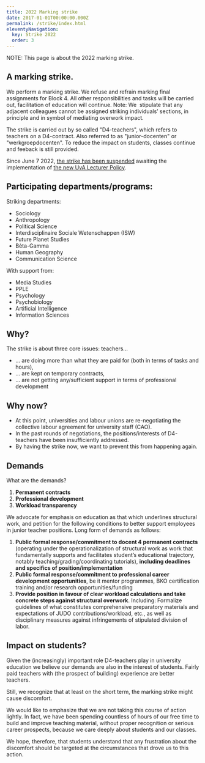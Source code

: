 ```yaml
---
title: 2022 Marking strike
date: 2017-01-01T00:00:00.000Z
permalink: /strike/index.html
eleventyNavigation:
  key: Strike 2022
  order: 3
---
```

N﻿OTE: This page is about the 2022 marking strike.

## A marking strike.

We perform a marking strike. We refuse and refrain marking final assignments for Block 4. All other responsibilities and tasks will be carried out, facilitation of education will continue. Note: We  stipulate that any adjacent colleagues cannot be assigned striking individuals’ sections, in principle and in symbol of mediating overwork impact. 

The strike is carried out by so called "D4-teachers", which refers to teachers on a D4-contract. Also referred to as "junior-docenten" or "werkgroepdocenten". To reduce the impact on students, classes continue and feeback is still provided.

Since June 7 2022, [the strike has been suspended](https://casual-uva.nl/posts/casual-uva-to-suspend-strike-and-monitor-implementation/) awaiting the implementation of [the new UvA Lecturer Policy](https://www.uva.nl/en/content/news/news/2022/04/new-uva-lecturer-policy.html).

## Participating departments/programs:

Striking departments:

* Sociology
* Anthropology
* Political Science
* Interdisciplinaire Sociale Wetenschappen (ISW)
* Future Planet Studies
* Bèta-Gamma
* Human Geography
* Communication Science

With support from:

* Media Studies
* PPLE
* Psychology
* Psychobiology
* Artificial Intelligence
* Information Sciences

## Why?

The strike is about three core issues: teachers…

* … are doing more than what they are paid for (both in terms of tasks and hours),
* … are kept on temporary contracts,
* … are not getting any/sufficient support in terms of professional development

## Why now?

* At this point, universities and labour unions are re-negotiating the collective labour agreement for university staff (CAO).
* In the past rounds of negotiations, the positions/interests of D4-teachers have been insufficiently addressed.
* By having the strike now, we want to prevent this from happening again.

## Demands

What are the demands?

1. **Permanent contracts**
2. **Professional development**
3. **Workload transparency** 

We advocate for emphasis on education as that which underlines structural work, and petition for the following conditions to better support employees in junior teacher positions. Long form of demands as follows:   

1. **Public formal response/commitment to docent 4 permanent contracts** (operating under the operationalization of structural work as work that fundamentally supports and facilitates student’s educational trajectory, notably teaching/grading/coordinating tutorials), **including deadlines and specifics of position/implementation** 
2. **Public formal response/commitment to professional career development opportunities**, be it mentor programmes, BKO certification training and/or research opportunities/funding
3. **Provide position in favour of clear workload calculations and take concrete steps against structural overwork**. Including: Formalize guidelines of what constitutes comprehensive preparatory materials and expectations of JUDO contributions/workload, etc., as well as disciplinary measures against infringements of stipulated division of labor.

## Impact on students?

Given the (increasingly) important role D4-teachers play in university education we believe our demands are also in the interest of students. Fairly paid teachers with (the prospect of building) experience are better teachers. 

Still, we recognize that at least on the short term, the marking strike might cause discomfort.

We would like to emphasize that we are not taking this course of action lightly. In fact, we have been spending countless of hours of our free time to build and improve teaching material, without proper recognition or serious career prospects, because we care deeply about students and our classes.

We hope, therefore, that students understand that any frustration about the discomfort should be targeted at the circumstances that drove us to this action.